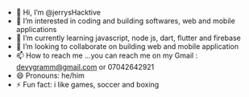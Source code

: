 - 👋 Hi, I’m @jerrysHacktive
- 👀 I’m interested in coding and building softwares, web and mobile applications
- 🌱 I’m currently learning javascript, node js, dart, flutter and firebase 
- 💞️ I’m looking to collaborate on building web and mobile application
- 📫 How to reach me ...you  can reach me on my Gmail : devygramm@gmail.com or 07042642921
- 😄 Pronouns: he/him
- ⚡ Fun fact: i like games, soccer and boxing

<!---
jerrysHacktive/jerrysHacktive is a ✨ special ✨ repository because its `README.md` (this file) appears on your GitHub profile.
You can click the Preview link to take a look at your changes.
--->
